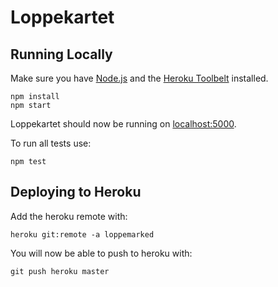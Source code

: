 Loppekartet
===========

Running Locally
---------------

Make sure you have [Node.js](http://nodejs.org/) and the [Heroku Toolbelt](https://toolbelt.heroku.com/) installed.

```
npm install
npm start
```

Loppekartet should now be running on [localhost:5000](http://localhost:5000/).

To run all tests use:

```
npm test
```

Deploying to Heroku
-------------------

Add the heroku remote with:

```
heroku git:remote -a loppemarked
```

You will now be able to push to heroku with:

```
git push heroku master
```
